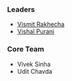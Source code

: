### Leaders
* [Vismit Rakhecha](mailto:vismit.rakhecha@owasp.org)
* [Vishal Purani](mailto:Vishal.purani@owasp.org)

### Core Team
* Vivek Sinha
* Udit Chavda

